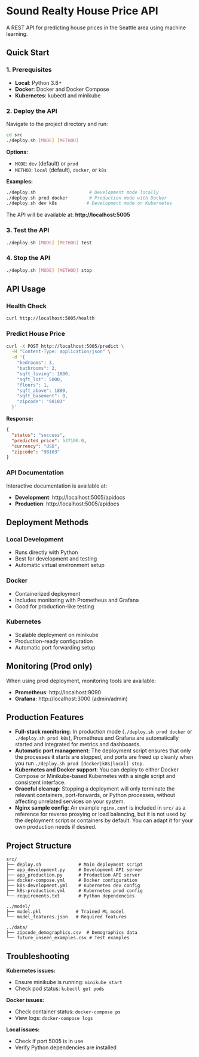 # Sound Realty House Price API

A REST API for predicting house prices in the Seattle area using machine learning.

## Quick Start

### 1. Prerequisites
- **Local**: Python 3.8+
- **Docker**: Docker and Docker Compose
- **Kubernetes**: kubectl and minikube

### 2. Deploy the API

Navigate to the project directory and run:

```bash
cd src
./deploy.sh [MODE] [METHOD]
```

**Options:**
- `MODE`: `dev` (default) or `prod`
- `METHOD`: `local` (default), `docker`, or `k8s`

**Examples:**
```bash
./deploy.sh                    # Development mode locally
./deploy.sh prod docker        # Production mode with Docker
./deploy.sh dev k8s           # Development mode on Kubernetes
```

The API will be available at: **http://localhost:5005**

### 3. Test the API

```bash
./deploy.sh [MODE] [METHOD] test
```

### 4. Stop the API

```bash
./deploy.sh [MODE] [METHOD] stop
```

## API Usage

### Health Check
```bash
curl http://localhost:5005/health
```

### Predict House Price
```bash
curl -X POST http://localhost:5005/predict \
  -H "Content-Type: application/json" \
  -d '{
    "bedrooms": 3,
    "bathrooms": 2,
    "sqft_living": 1800,
    "sqft_lot": 5000,
    "floors": 1,
    "sqft_above": 1800,
    "sqft_basement": 0,
    "zipcode": "98103"
  }'
```

**Response:**
```json
{
  "status": "success",
  "predicted_price": 537100.0,
  "currency": "USD",
  "zipcode": "98103"
}
```

### API Documentation
Interactive documentation is available at:
- **Development**: http://localhost:5005/apidocs
- **Production**: http://localhost:5005/apidocs

## Deployment Methods

### Local Development
- Runs directly with Python
- Best for development and testing
- Automatic virtual environment setup

### Docker
- Containerized deployment
- Includes monitoring with Prometheus and Grafana
- Good for production-like testing

### Kubernetes
- Scalable deployment on minikube
- Production-ready configuration
- Automatic port forwarding setup

## Monitoring (Prod only)

When using prod deployment, monitoring tools are available:
- **Prometheus**: http://localhost:9090
- **Grafana**: http://localhost:3000 (admin/admin)

## Production Features

- **Full-stack monitoring**: In production mode (`./deploy.sh prod docker` or `./deploy.sh prod k8s`), Prometheus and Grafana are automatically started and integrated for metrics and dashboards.
- **Automatic port management**: The deployment script ensures that only the processes it starts are stopped, and ports are freed up cleanly when you run `./deploy.sh prod [docker|k8s|local] stop`.
- **Kubernetes and Docker support**: You can deploy to either Docker Compose or Minikube-based Kubernetes with a single script and consistent interface.
- **Graceful cleanup**: Stopping a deployment will only terminate the relevant containers, port-forwards, or Python processes, without affecting unrelated services on your system.
- **Nginx sample config**: An example `nginx.conf` is included in `src/` as a reference for reverse proxying or load balancing, but it is not used by the deployment script or containers by default. You can adapt it for your own production needs if desired.

## Project Structure

```
src/
├── deploy.sh              # Main deployment script
├── app_development.py     # Development API server
├── app_production.py      # Production API server
├── docker-compose.yml     # Docker configuration
├── k8s-development.yml    # Kubernetes dev config
├── k8s-production.yml     # Kubernetes prod config
└── requirements.txt       # Python dependencies

../model/
├── model.pkl             # Trained ML model
└── model_features.json   # Required features

../data/
├── zipcode_demographics.csv  # Demographics data
└── future_unseen_examples.csv # Test examples
```

## Troubleshooting

**Kubernetes issues:**
- Ensure minikube is running: `minikube start`
- Check pod status: `kubectl get pods`

**Docker issues:**
- Check container status: `docker-compose ps`
- View logs: `docker-compose logs`

**Local issues:**
- Check if port 5005 is in use
- Verify Python dependencies are installed
